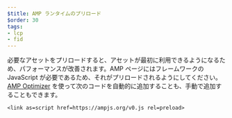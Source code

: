 ```yaml
---
$title: AMP ランタイムのプリロード
$order: 30
tags:
- lcp
- fid
---
```


必要なアセットをプリロードすると、アセットが最初に利用できるようになるため、パフォーマンスが改善されます。AMP ページにはフレームワークの JavaScript が必要であるため、それがプリロードされるようにしてください。[AMP Optimizer](https://amp.dev/documentation/guides-and-tutorials/optimize-and-measure/amp-optimizer-guide/) を使って次のコードを自動的に追加することも、手動で追加することもできます。

```
<link as=script href=https://ampjs.org/v0.js rel=preload>
```
